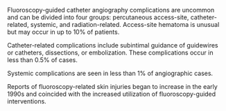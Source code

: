 Fluoroscopy-guided catheter angiography complications are uncommon and can be divided into four groups: percutaneous access-site, catheter-related, systemic, and radiation-related. Access-site hematoma is unusual but may occur in up to 10% of patients.

Catheter-related complications include subintimal guidance of guidewires or catheters, dissections, or embolization. These complications occur in less than 0.5% of cases.

Systemic complications are seen in less than 1% of angiographic cases.

Reports of fluoroscopy-related skin injuries began to increase in the early 1990s and coincided with the increased utilization of fluoroscopy-guided interventions.